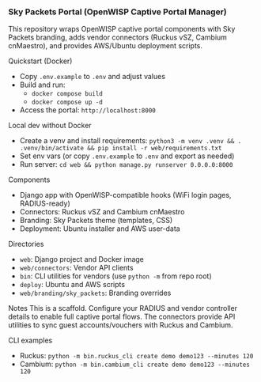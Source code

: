 ### Sky Packets Portal (OpenWISP Captive Portal Manager)

This repository wraps OpenWISP captive portal components with Sky Packets branding, adds vendor connectors (Ruckus vSZ, Cambium cnMaestro), and provides AWS/Ubuntu deployment scripts.

Quickstart (Docker)
- Copy `.env.example` to `.env` and adjust values
- Build and run:
  - `docker compose build`
  - `docker compose up -d`
- Access the portal: `http://localhost:8000`

Local dev without Docker
- Create a venv and install requirements: `python3 -m venv .venv && . .venv/bin/activate && pip install -r web/requirements.txt`
- Set env vars (or copy `.env.example` to `.env` and export as needed)
- Run server: `cd web && python manage.py runserver 0.0.0.0:8000`

Components
- Django app with OpenWISP-compatible hooks (WiFi login pages, RADIUS-ready)
- Connectors: Ruckus vSZ and Cambium cnMaestro
- Branding: Sky Packets theme (templates, CSS)
- Deployment: Ubuntu installer and AWS user-data

Directories
- `web`: Django project and Docker image
- `web/connectors`: Vendor API clients
- `bin`: CLI utilities for vendors (use `python -m` from repo root)
- `deploy`: Ubuntu and AWS scripts
- `web/branding/sky_packets`: Branding overrides

Notes
This is a scaffold. Configure your RADIUS and vendor controller details to enable full captive portal flows. The connectors provide API utilities to sync guest accounts/vouchers with Ruckus and Cambium.

CLI examples
- Ruckus: `python -m bin.ruckus_cli create demo demo123 --minutes 120`
- Cambium: `python -m bin.cambium_cli create demo demo123 --minutes 120`
